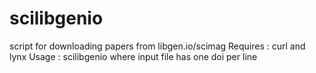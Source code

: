 # scilibgenio
script for downloading papers from libgen.io/scimag
Requires : curl and lynx
Usage : scilibgenio <doi or input file> where input file has one doi per line
